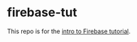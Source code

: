 # firebase-tut

This repo is for the [intro to Firebase tutorial](https://medium.com/@kevinokeh/authentication-is-hard-let-google-handle-it-for-you-503f23315d07).
